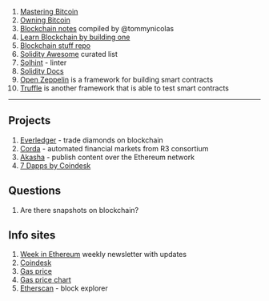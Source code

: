 1. [Mastering Bitcoin][1] 
1. [Owning Bitcoin][2]
1. [Blockchain notes][3] compiled by @tommynicolas
1. [Learn Blockchain by building one][4] 
1. [Blockchain stuff repo][5]
1. [Solidity Awesome][6] curated list
1. [Solhint][7] - linter
1. [Solidity Docs][8]
1. [Open Zeppelin][9] is a framework for building smart contracts
1. [Truffle][10] is another framework that is able to test smart contracts

---

## Projects

1. [Everledger](www.everledger.io) - trade diamonds on blockchain
1. [Corda](https://www.r3.com/) - automated financial markets from R3 consortium
1. [Akasha](https://akasha.world/) - publish content over the Ethereum network
1. [7 Dapps by Coindesk](https://www.coindesk.com/7-cool-decentralized-apps-built-ethereum/)


## Questions

1. Are there snapshots on blockchain?

## Info sites

1. [Week in Ethereum](http://www.weekinethereum.com/) weekly newsletter with updates
2. [Coindesk](https://www.coindesk.com/)
3. [Gas price](https://docs.google.com/spreadsheets/d/1m89CVujrQe5LAFJ8-YAUCcNK950dUzMQPMJBxRtGCqs/edit#gid=0)
4. [Gas price chart](https://etherscan.io/chart/gasprice)
5. [Etherscan](https://etherscan.io/) - block explorer

[1]: https://www.safaribooksonline.com/library/view/mastering-bitcoin-2nd/9781491954379/
[2]: https://bitzuma.com/owning-bitcoin/
[3]: https://blankslate.io/?note=48627
[4]: https://hackernoon.com/learn-blockchains-by-building-one-117428612f46
[5]: https://github.com/xel/blockchain-stuff
[6]: https://github.com/bkrem/awesome-solidity
[7]: https://github.com/protofire/solhint
[8]: https://solidity.readthedocs.io/en/develop/
[9]: https://openzeppelin.org/
[10]: http://truffleframework.com/
